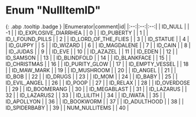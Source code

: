 # Enum "NullItemID"
[ ](#){: .abp .tooltip .badge }
|Enumerator|comment|id|
|:--:|:--:|:--:|
| ID_NULL |  | -1 |
| ID_EXPLOSIVE_DIARRHEA |  | 0 |
| ID_PUBERTY |  | 1 |
| ID_I_FOUND_PILLS |  | 2 |
| ID_LORD_OF_THE_FLIES |  | 3 |
| ID_STATUE |  | 4 |
| ID_GUPPY |  | 5 |
| ID_WIZARD |  | 6 |
| ID_MAGDALENE |  | 7 |
| ID_CAIN |  | 8 |
| ID_JUDAS |  | 9 |
| ID_EVE |  | 10 |
| ID_AZAZEL |  | 11 |
| ID_EDEN |  | 12 |
| ID_SAMSON |  | 13 |
| ID_BLINDFOLD |  | 14 |
| ID_BLANKFACE |  | 15 |
| ID_CHRISTMAS |  | 16 |
| ID_PURITY_GLOW |  | 17 |
| ID_EMPTY_VESSEL |  | 18 |
| ID_MAW_MARK |  | 19 |
| ID_MUSHROOM |  | 20 |
| ID_ANGEL |  | 21 |
| ID_BOB |  | 22 |
| ID_DRUGS |  | 23 |
| ID_MOM |  | 24 |
| ID_BABY |  | 25 |
| ID_EVIL_ANGEL |  | 26 |
| ID_POOP |  | 27 |
| ID_RELAX |  | 28 |
| ID_OVERDOSE |  | 29 |
| ID_BOOMERANG |  | 30 |
| ID_MEGABLAST |  | 31 |
| ID_LAZARUS |  | 32 |
| ID_LAZARUS2 |  | 33 |
| ID_LILITH |  | 34 |
| ID_IWATA |  | 35 |
| ID_APOLLYON |  | 36 |
| ID_BOOKWORM |  | 37 |
| ID_ADULTHOOD |  | 38 |
| ID_SPIDERBABY |  | 39 |
| NUM_NULLITEMS |  | 40 |